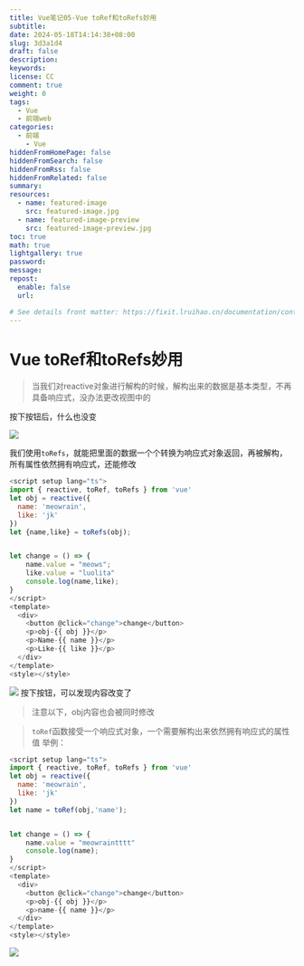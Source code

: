 ```yaml
---
title: Vue笔记05-Vue toRef和toRefs妙用
subtitle:
date: 2024-05-18T14:14:38+08:00
slug: 3d3a1d4
draft: false
description:
keywords:
license: CC
comment: true
weight: 0
tags:
  - Vue
  - 前端web
categories:
  - 前端
    - Vue
hiddenFromHomePage: false
hiddenFromSearch: false
hiddenFromRss: false
hiddenFromRelated: false
summary:
resources:
  - name: featured-image
    src: featured-image.jpg
  - name: featured-image-preview
    src: featured-image-preview.jpg
toc: true
math: true
lightgallery: true
password:
message:
repost:
  enable: false
  url:

# See details front matter: https://fixit.lruihao.cn/documentation/content-management/introduction/#front-matter
---
```


# Vue toRef和toRefs妙用

> 当我们对reactive对象进行解构的时候，解构出来的数据是基本类型，不再具备响应式，没办法更改视图中的

按下按钮后，什么也没变

![](https://static.meowrain.cn/i/2024/01/21/z0o75f-3.webp)

我们使用`toRefs`，就能把里面的数据一个个转换为响应式对象返回，再被解构，所有属性依然拥有响应式，还能修改

```js
<script setup lang="ts">
import { reactive, toRef, toRefs } from 'vue'
let obj = reactive({
  name: 'meowrain',
  like: 'jk'
})
let {name,like} = toRefs(obj);


let change = () => {
    name.value = "meows";
    like.value = "luolita"
    console.log(name,like);
}
</script>
<template>
  <div>
    <button @click="change">change</button>
    <p>obj-{{ obj }}</p>
    <p>Name-{{ name }}</p>
    <p>Like-{{ like }}</p>
  </div>
</template>
<style></style>
```

![](https://static.meowrain.cn/i/2024/01/21/z1v7s7-3.webp)
按下按钮，可以发现内容改变了
> 注意以下，obj内容也会被同时修改


> `toRef`函数接受一个响应式对象，一个需要解构出来依然拥有响应式的属性值
举例：
```js
<script setup lang="ts">
import { reactive, toRef, toRefs } from 'vue'
let obj = reactive({
  name: 'meowrain',
  like: 'jk'
})
let name = toRef(obj,'name');


let change = () => {
    name.value = "meowraintttt"
    console.log(name);
}
</script>
<template>
  <div>
    <button @click="change">change</button>
    <p>obj-{{ obj }}</p>
    <p>name-{{ name }}</p>
  </div>
</template>
<style></style>

```

![](https://static.meowrain.cn/i/2024/01/21/z44cp9-3.webp)